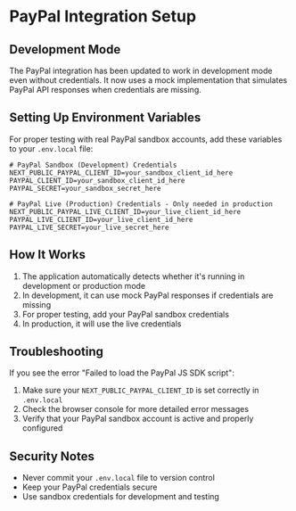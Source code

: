 # PayPal Integration Setup

## Development Mode

The PayPal integration has been updated to work in development mode even without credentials. It now uses a mock implementation that simulates PayPal API responses when credentials are missing.

## Setting Up Environment Variables

For proper testing with real PayPal sandbox accounts, add these variables to your `.env.local` file:

```
# PayPal Sandbox (Development) Credentials
NEXT_PUBLIC_PAYPAL_CLIENT_ID=your_sandbox_client_id_here
PAYPAL_CLIENT_ID=your_sandbox_client_id_here
PAYPAL_SECRET=your_sandbox_secret_here

# PayPal Live (Production) Credentials - Only needed in production
NEXT_PUBLIC_PAYPAL_LIVE_CLIENT_ID=your_live_client_id_here
PAYPAL_LIVE_CLIENT_ID=your_live_client_id_here
PAYPAL_LIVE_SECRET=your_live_secret_here
```

## How It Works

1. The application automatically detects whether it's running in development or production mode
2. In development, it can use mock PayPal responses if credentials are missing
3. For proper testing, add your PayPal sandbox credentials
4. In production, it will use the live credentials

## Troubleshooting

If you see the error "Failed to load the PayPal JS SDK script":

1. Make sure your `NEXT_PUBLIC_PAYPAL_CLIENT_ID` is set correctly in `.env.local`
2. Check the browser console for more detailed error messages
3. Verify that your PayPal sandbox account is active and properly configured

## Security Notes

- Never commit your `.env.local` file to version control
- Keep your PayPal credentials secure
- Use sandbox credentials for development and testing
